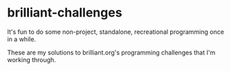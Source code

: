 brilliant-challenges
====================

It's fun to do some non-project, standalone, recreational programming once in a while.

These are my solutions to brilliant.org's programming challenges that I'm working through.

